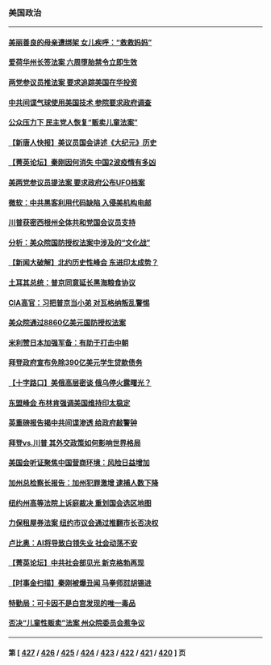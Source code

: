 ### 美国政治
---
#### [美丽善良的母亲遭绑架 女儿疾呼：“救救妈妈”](../../pages/ncid1078159/n14034716.md) 
#### [爱荷华州长签法案 六周堕胎禁令立即生效](../../pages/ncid1078159/n14034583.md) 
#### [两党参议员推法案 要求追踪美国在华投资](../../pages/ncid1078159/n14034592.md) 
#### [中共间谍气球使用美国技术 参院要求政府调查](../../pages/ncid1078159/n14034492.md) 
#### [公众压力下 民主党人恢复“贩卖儿童法案”](../../pages/ncid1078159/n14034576.md) 
#### [【新唐人快报】美议员国会讲述《大纪元》历史](../../pages/ncid1078159/n14034496.md) 
#### [【菁英论坛】秦刚因何消失 中国2波疫情有多凶](../../pages/ncid1078159/n14034529.md) 
#### [美两党参议员提法案 要求政府公布UFO档案](../../pages/ncid1078159/n14034517.md) 
#### [微软：中共黑客利用代码缺陷 入侵美机构电邮](../../pages/ncid1078159/n14034520.md) 
#### [川普获密西根州全体共和党国会议员支持](../../pages/ncid1078159/n14034519.md) 
#### [分析：美众院国防授权法案中涉及的“文化战”](../../pages/ncid1078159/n14034376.md) 
#### [【新闻大破解】北约历史性峰会 东进印太成势？](../../pages/ncid1078159/n14034401.md) 
#### [土耳其总统：普京同意延长黑海粮食协议](../../pages/ncid1078159/n14034468.md) 
#### [CIA高官：习把普京当小弟 对瓦格纳叛乱警惕](../../pages/ncid1078159/n14034462.md) 
#### [美众院通过8860亿美元国防授权法案](../../pages/ncid1078159/n14034469.md) 
#### [米利赞日本加强军备：有助于打击中朝](../../pages/ncid1078159/n14034430.md) 
#### [拜登政府宣布免除390亿美元学生贷款债务](../../pages/ncid1078159/n14034422.md) 
#### [【十字路口】美俄高层密谈 俄乌停火露曙光？](../../pages/ncid1078159/n14034316.md) 
#### [东盟峰会 布林肯强调美国维持印太稳定](../../pages/ncid1078159/n14034355.md) 
#### [英重磅报告揭中共间谍渗透 给政府敲警钟](../../pages/ncid1078159/n14034267.md) 
#### [拜登vs.川普 其外交政策如何影响世界格局](../../pages/ncid1078159/n14033871.md) 
#### [美国会听证聚焦中国营商环境：风险日益增加](../../pages/ncid1078159/n14033879.md) 
#### [加州总检察长报告：加州犯罪激增 逮捕人数下降](../../pages/ncid1078159/n14034133.md) 
#### [纽约州高等法院上诉庭裁决 重划国会选区地图](../../pages/ncid1078159/n14034106.md) 
#### [力保租屋券法案 纽约市议会通过推翻市长否决权](../../pages/ncid1078159/n14034126.md) 
#### [卢比奥：AI将导致白领失业 社会动荡不安](../../pages/ncid1078159/n14034118.md) 
#### [【菁英论坛】中共社会部见光 新克格勃再现](../../pages/ncid1078159/n14033979.md) 
#### [【时事金扫描】秦刚被爆丑闻 马拳师怼胡锡进](../../pages/ncid1078159/n14033969.md) 
#### [特勤局：可卡因不是白宫发现的唯一毒品](../../pages/ncid1078159/n14033954.md) 
#### [否决“儿童性贩卖”法案 州众院委员会惹争议](../../pages/ncid1078159/n14034028.md) 

---
#### 第 [ [427](./427.md) / [426](./426.md) / [425](./425.md) / [424](./424.md) / [423](./423.md) / [422](./422.md) / [421](./421.md) / [420](./420.md) ] 页
